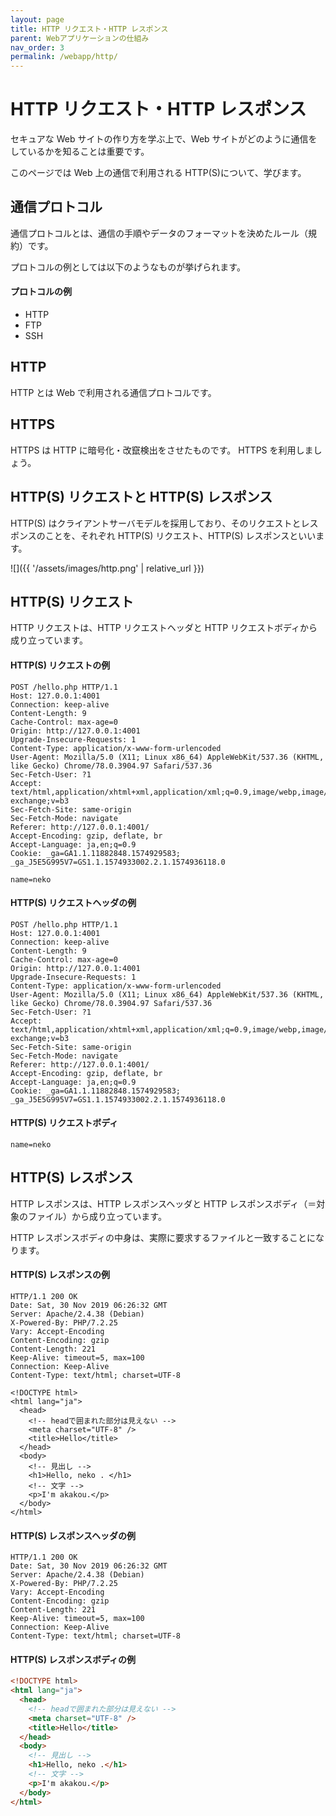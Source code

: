 ```yaml
---
layout: page
title: HTTP リクエスト・HTTP レスポンス
parent: Webアプリケーションの仕組み
nav_order: 3
permalink: /webapp/http/
---
```


# HTTP リクエスト・HTTP レスポンス

セキュアな Web サイトの作り方を学ぶ上で、Web サイトがどのように通信をしているかを知ることは重要です。

このページでは Web 上の通信で利用される HTTP(S)について、学びます。

## 通信プロトコル

通信プロトコルとは、通信の手順やデータのフォーマットを決めたルール（規約）です。

プロトコルの例としては以下のようなものが挙げられます。

#### プロトコルの例

- HTTP
- FTP
- SSH

## HTTP

HTTP とは Web で利用される通信プロトコルです。

## HTTPS

HTTPS は HTTP に暗号化・改竄検出をさせたものです。
HTTPS を利用しましょう。

## HTTP(S) リクエストと HTTP(S) レスポンス

HTTP(S) はクライアントサーバモデルを採用しており、そのリクエストとレスポンスのことを、それぞれ HTTP(S) リクエスト、HTTP(S) レスポンスといいます。

![]({{ '/assets/images/http.png' | relative_url }})

## HTTP(S) リクエスト

HTTP リクエストは、HTTP リクエストヘッダと HTTP リクエストボディから成り立っています。

#### HTTP(S) リクエストの例

```http
POST /hello.php HTTP/1.1
Host: 127.0.0.1:4001
Connection: keep-alive
Content-Length: 9
Cache-Control: max-age=0
Origin: http://127.0.0.1:4001
Upgrade-Insecure-Requests: 1
Content-Type: application/x-www-form-urlencoded
User-Agent: Mozilla/5.0 (X11; Linux x86_64) AppleWebKit/537.36 (KHTML, like Gecko) Chrome/78.0.3904.97 Safari/537.36
Sec-Fetch-User: ?1
Accept: text/html,application/xhtml+xml,application/xml;q=0.9,image/webp,image/apng,*/*;q=0.8,application/signed-exchange;v=b3
Sec-Fetch-Site: same-origin
Sec-Fetch-Mode: navigate
Referer: http://127.0.0.1:4001/
Accept-Encoding: gzip, deflate, br
Accept-Language: ja,en;q=0.9
Cookie: _ga=GA1.1.11882848.1574929583; _ga_J5E5G995V7=GS1.1.1574933002.2.1.1574936118.0

name=neko
```

#### HTTP(S) リクエストヘッダの例

```http
POST /hello.php HTTP/1.1
Host: 127.0.0.1:4001
Connection: keep-alive
Content-Length: 9
Cache-Control: max-age=0
Origin: http://127.0.0.1:4001
Upgrade-Insecure-Requests: 1
Content-Type: application/x-www-form-urlencoded
User-Agent: Mozilla/5.0 (X11; Linux x86_64) AppleWebKit/537.36 (KHTML, like Gecko) Chrome/78.0.3904.97 Safari/537.36
Sec-Fetch-User: ?1
Accept: text/html,application/xhtml+xml,application/xml;q=0.9,image/webp,image/apng,*/*;q=0.8,application/signed-exchange;v=b3
Sec-Fetch-Site: same-origin
Sec-Fetch-Mode: navigate
Referer: http://127.0.0.1:4001/
Accept-Encoding: gzip, deflate, br
Accept-Language: ja,en;q=0.9
Cookie: _ga=GA1.1.11882848.1574929583; _ga_J5E5G995V7=GS1.1.1574933002.2.1.1574936118.0
```

#### HTTP(S) リクエストボディ

```http
name=neko
```

## HTTP(S) レスポンス

HTTP レスポンスは、HTTP レスポンスヘッダと HTTP レスポンスボディ（＝対象のファイル）から成り立っています。

HTTP レスポンスボディの中身は、実際に要求するファイルと一致することになります。

#### HTTP(S) レスポンスの例

```http
HTTP/1.1 200 OK
Date: Sat, 30 Nov 2019 06:26:32 GMT
Server: Apache/2.4.38 (Debian)
X-Powered-By: PHP/7.2.25
Vary: Accept-Encoding
Content-Encoding: gzip
Content-Length: 221
Keep-Alive: timeout=5, max=100
Connection: Keep-Alive
Content-Type: text/html; charset=UTF-8

<!DOCTYPE html>
<html lang="ja">
  <head>
    <!-- headで囲まれた部分は見えない -->
    <meta charset="UTF-8" />
    <title>Hello</title>
  </head>
  <body>
    <!-- 見出し -->
    <h1>Hello, neko . </h1>
    <!-- 文字 -->
    <p>I'm akakou.</p>
  </body>
</html>
```

#### HTTP(S) レスポンスヘッダの例

```http
HTTP/1.1 200 OK
Date: Sat, 30 Nov 2019 06:26:32 GMT
Server: Apache/2.4.38 (Debian)
X-Powered-By: PHP/7.2.25
Vary: Accept-Encoding
Content-Encoding: gzip
Content-Length: 221
Keep-Alive: timeout=5, max=100
Connection: Keep-Alive
Content-Type: text/html; charset=UTF-8
```

#### HTTP(S) レスポンスボディの例

```html
<!DOCTYPE html>
<html lang="ja">
  <head>
    <!-- headで囲まれた部分は見えない -->
    <meta charset="UTF-8" />
    <title>Hello</title>
  </head>
  <body>
    <!-- 見出し -->
    <h1>Hello, neko .</h1>
    <!-- 文字 -->
    <p>I'm akakou.</p>
  </body>
</html>
```
